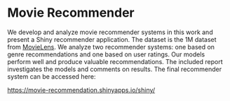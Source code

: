 # Movie Recommender

We develop and analyze movie recommender systems in this work and present a Shiny recommender application. The dataset is the 1M dataset from [MovieLens](https://grouplens.org/datasets/movielens/1m/). We analyze two recommender systems: one based on genre recommendations and one based on user ratings. Our models perform well and produce valuable recommendations. The included report investigates the models and comments on results. The final recommender system can be accessed here:

https://movie-recommendation.shinyapps.io/shiny/
